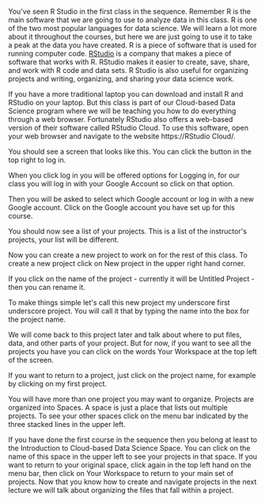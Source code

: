 You've seen R Studio in the first class in the sequence. Remember R is the main software that we are going to use to analyze data in this class. R is one of the two most popular languages for data science. We will learn a lot more about it throughout the courses, but here we are just going to use it to take a peak at the data you have created. R is a piece of software that is used for running computer code. [RStudio](https://www.rstudio.com/) is a company that makes a piece of software that works with R. RStudio makes it easier to create, save, share, and work with R code and data sets. R Studio is also useful for organizing projects and writing, organizing, and sharing your data science work.  

If you have a more traditional laptop you can download and install R and RStudio on your laptop. But this class is part of our Cloud-based Data Science program where we will be teaching you how to do everything through a web browser. Fortunately RStudio also offers a web-based version of their software called RStudio Cloud. To use this software, open your web browser and navigate to the website https://RStudio Cloud/. 

You should see a screen that looks like this. You can click the button in the top right to log in. 

When you click log in you will be offered options for Logging in, for our class you will log in with your Google Account so click on that option. 

Then you will be asked to select which Google account or log in with a new Google account. Click on the Google account you have set up for this course. 

You should now see a list of your projects. This is a list of the instructor's projects, your list will be different. 

Now you can create a new project to work on for the rest of this class. To create a new project click on New project in the upper right hand corner. 

If you click on the name of the project - currently it will be Untitled Project - then you can rename it.

To make things simple let's call this new project my underscore first underscore project. You will call it that by typing the name into the box for the project name.  

We will come back to this project later and talk about where to put files, data, and other parts of your project. But for now, if you want to see all the projects you have you can click on the words Your Workspace at the top left of the screen. 

If you want to return to a project, just click on the project name, for example by clicking on my first project. 

You will have more than one project you may want to organize. Projects are organized into Spaces. A space is just a place that lists out multiple projects. To see your other spaces click on the menu bar indicated by the three stacked lines in the upper left. 

If you have done the first course in the sequence then you belong at least to the Introduction to Cloud-based Data Science Space. You can click on the name of this space in the upper left to see your projects in that space. If you want to return to your original space, click again in the top left hand on the menu bar, then click on Your Workspace to return to your main set of projects. Now that you know how to create and navigate projects in the next lecture we will talk about organizing the files that fall within a project. 

